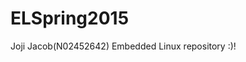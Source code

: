 # ELSpring2015

Joji Jacob(N02452642) Embedded Linux repository :)! 

















































































